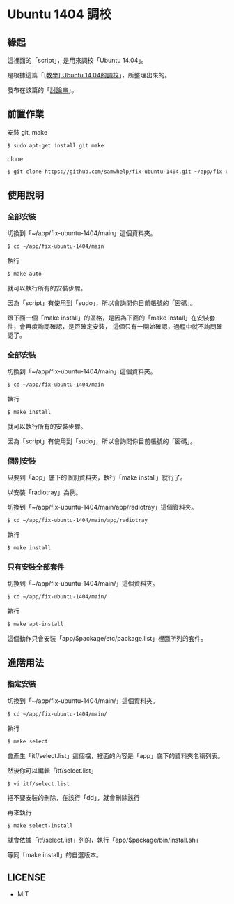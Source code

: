 # Ubuntu 1404 調校

## 緣起

這裡面的「script」，是用來調校「Ubuntu 14.04」。

是根據這篇「[[教學] Ubuntu 14.04的調校](http://www.ubuntu-tw.org/modules/newbb/viewtopic.php?post_id=317196#forumpost317196)」，所整理出來的。

發布在該篇的「[討論串](http://www.ubuntu-tw.org/modules/newbb/viewtopic.php?post_id=345076#forumpost345076)」。


## 前置作業

安裝 git, make

``` sh
$ sudo apt-get install git make
```

clone

``` sh
$ git clone https://github.com/samwhelp/fix-ubuntu-1404.git ~/app/fix-ubuntu-1404
```

## 使用說明

### 全部安裝

切換到「~/app/fix-ubuntu-1404/main」這個資料夾。

``` sh
$ cd ~/app/fix-ubuntu-1404/main
```

執行

``` sh
$ make auto
```

就可以執行所有的安裝步驟。

因為「script」有使用到「sudo」，所以會詢問你目前帳號的「密碼」。

跟下面一個「make install」的區格，是因為下面的「make install」在安裝套件，會再度詢問確認，是否確定安裝，
這個只有一開始確認，過程中就不詢問確認了。


### 全部安裝

切換到「~/app/fix-ubuntu-1404/main」這個資料夾。

``` sh
$ cd ~/app/fix-ubuntu-1404/main
```

執行

``` sh
$ make install
```

就可以執行所有的安裝步驟。

因為「script」有使用到「sudo」，所以會詢問你目前帳號的「密碼」。


### 個別安裝

只要到「app」底下的個別資料夾，執行「make install」就行了。

以安裝「radiotray」為例。

切換到「~/app/fix-ubuntu-1404/main/app/radiotray」這個資料夾。

``` sh
$ cd ~/app/fix-ubuntu-1404/main/app/radiotray
```

執行

``` sh
$ make install
```


### 只有安裝全部套件

切換到「~/app/fix-ubuntu-1404/main/」這個資料夾。

``` sh
$ cd ~/app/fix-ubuntu-1404/main/
```

執行

``` sh
$ make apt-install
```

這個動作只會安裝「app/$package/etc/package.list」裡面所列的套件。

## 進階用法

### 指定安裝

切換到「~/app/fix-ubuntu-1404/main/」這個資料夾。

``` sh
$ cd ~/app/fix-ubuntu-1404/main/
```

執行

``` sh
$ make select
```

會產生「itf/select.list」這個檔，裡面的內容是「app」底下的資料夾名稱列表。

然後你可以編輯「itf/select.list」

``` sh
$ vi itf/select.list
```

把不要安裝的刪除，在該行「dd」，就會刪除該行

再來執行

``` sh
$ make select-install
```

就會依據「itf/select.list」列的，執行「app/$package/bin/install.sh」

等同「make install」的自選版本。

## LICENSE

* MIT

